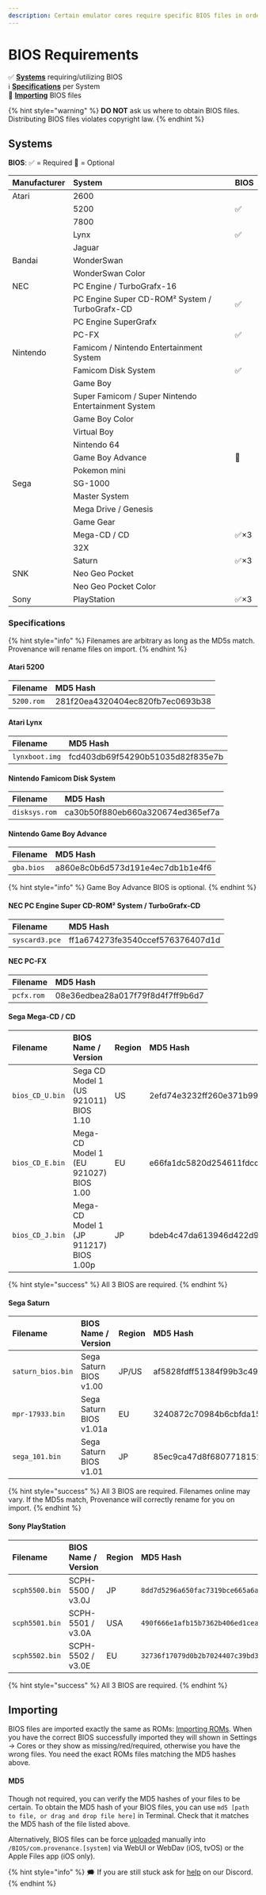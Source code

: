 ```yaml
---
description: Certain emulator cores require specific BIOS files in order to play.
---
```


# BIOS Requirements

✅ [**Systems**](bios-requirements.md#systems) requiring/utilizing BIOS  
ℹ️ [**Specifications**](bios-requirements.md#specifications) per System  
🛃 [**Importing**](bios-requirements.md#importing) BIOS files

{% hint style="warning" %}
**DO NOT** ask us where to obtain BIOS files. Distributing BIOS files violates copyright law.
{% endhint %}

## Systems

**BIOS**: ✅ = Required 🔶 = Optional

| Manufacturer | System | BIOS |
| :--- | :--- | :--- |
| Atari | 2600 |  |
|  | 5200 | ✅ |
|  | 7800 |  |
|  | Lynx | ✅ |
|  | Jaguar |  |
| Bandai | WonderSwan |  |
|  | WonderSwan Color |  |
| NEC | PC Engine / TurboGrafx-16 |  |
|  | PC Engine Super CD-ROM² System / TurboGrafx-CD | ✅ |
|  | PC Engine SuperGrafx |  |
|  | PC-FX | ✅ |
| Nintendo | Famicom / Nintendo Entertainment System |  |
|  | Famicom Disk System | ✅ |
|  | Game Boy |  |
|  | Super Famicom / Super Nintendo Entertainment System |  |
|  | Game Boy Color |  |
|  | Virtual Boy |  |
|  | Nintendo 64 |  |
|  | Game Boy Advance | 🔶 |
|  | Pokemon mini |  |
| Sega | SG-1000 |  |
|  | Master System |  |
|  | Mega Drive / Genesis |  |
|  | Game Gear |  |
|  | Mega-CD / CD | ✅×3 |
|  | 32X |  |
|  | Saturn | ✅×3 |
| SNK | Neo Geo Pocket |  |
|  | Neo Geo Pocket Color |  |
| Sony | PlayStation | ✅×3 |

### Specifications

{% hint style="info" %}
Filenames are arbitrary as long as the MD5s match. Provenance will rename files on import.
{% endhint %}

#### Atari 5200

| Filename | MD5 Hash |
| :--- | :--- |
| `5200.rom` | 281f20ea4320404ec820fb7ec0693b38 |

#### Atari Lynx

| Filename | MD5 Hash |
| :--- | :--- |
| `lynxboot.img` | fcd403db69f54290b51035d82f835e7b |

#### Nintendo Famicom Disk System

| Filename | MD5 Hash |
| :--- | :--- |
| `disksys.rom` | ca30b50f880eb660a320674ed365ef7a |

#### Nintendo Game Boy Advance

| Filename | MD5 Hash |
| :--- | :--- |
| `gba.bios` | a860e8c0b6d573d191e4ec7db1b1e4f6 |

{% hint style="info" %}
Game Boy Advance BIOS is optional.
{% endhint %}

#### NEC PC Engine Super CD-ROM² System / TurboGrafx-CD

| Filename | MD5 Hash |
| :--- | :--- |
| `syscard3.pce` | ff1a674273fe3540ccef576376407d1d |

#### NEC PC-FX

| Filename | MD5 Hash |
| :--- | :--- |
| `pcfx.rom` | 08e36edbea28a017f79f8d4f7ff9b6d7 |

#### Sega Mega-CD / CD

| Filename | BIOS Name / Version | Region | MD5 Hash |
| :--- | :--- | :--- | :--- |
| `bios_CD_U.bin` | Sega CD Model 1 \(US 921011\) BIOS 1.10 | US | 2efd74e3232ff260e371b99f84024f7f |
| `bios_CD_E.bin` | Mega-CD Model 1 \(EU 921027\) BIOS 1.00 | EU | e66fa1dc5820d254611fdcdba0662372 |
| `bios_CD_J.bin` | Mega-CD Model 1 \(JP 911217\) BIOS 1.00p | JP | bdeb4c47da613946d422d97d98b21cda |

{% hint style="success" %}
All 3 BIOS are required.
{% endhint %}

#### Sega Saturn

| Filename | BIOS Name / Version | Region | MD5 Hash |
| :--- | :--- | :--- | :--- |
| `saturn_bios.bin` | Sega Saturn BIOS v1.00 | JP/US | af5828fdff51384f99b3c4926be27762 |
| `mpr-17933.bin` | Sega Saturn BIOS v1.01a | EU | 3240872c70984b6cbfda1586cab68dbe |
| `sega_101.bin` | Sega Saturn BIOS v1.01 | JP | 85ec9ca47d8f6807718151cbcca8b964 |

{% hint style="success" %}
All 3 BIOS are required. Filenames online may vary. If the MD5s match, Provenance will correctly rename for you on import.
{% endhint %}

#### Sony PlayStation

| Filename | BIOS Name / Version | Region | MD5 Hash |
| :--- | :--- | :--- | :--- |
| `scph5500.bin` | SCPH-5500 / v3.0J | JP | `8dd7d5296a650fac7319bce665a6a53c` |
| `scph5501.bin` | SCPH-5501 / v3.0A | USA | `490f666e1afb15b7362b406ed1cea246` |
| `scph5502.bin` | SCPH-5502 / v3.0E | EU | `32736f17079d0b2b7024407c39bd3050` |

{% hint style="success" %}
All 3 BIOS are required.
{% endhint %}

## Importing

BIOS files are imported exactly the same as ROMs: [Importing ROMs](roms/importing-roms.md). When you have the correct BIOS successfully imported they will shown in Settings → Cores or they show as missing/red/required, otherwise you have the wrong files. You need the exact ROMs files matching the MD5 hashes above.

#### MD5

Though not required, you can verify the MD5 hashes of your files to be certain. To obtain the MD5 hash of your BIOS files, you can use `md5 [path to file, or drag and drop file here]` in Terminal. Check that it matches the MD5 hash of the file listed above.

Alternatively, BIOS files can be force [uploaded](roms/importing-roms.md#uploading) manually into `/BIOS/com.provenance.[system]` via WebUI or WebDav \(iOS, tvOS\) or the Apple Files app \(iOS only\).

{% hint style="info" %}
🗯 If you are still stuck ask for [help](https://discord.gg/NhzgrXh) on our Discord.
{% endhint %}

